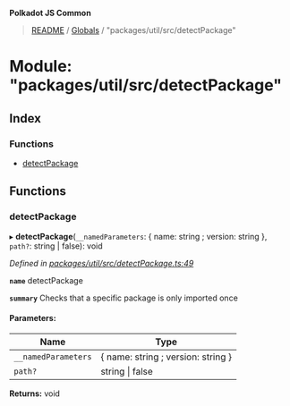**Polkadot JS Common**

> [README](../README.md) / [Globals](../globals.md) / "packages/util/src/detectPackage"

# Module: "packages/util/src/detectPackage"

## Index

### Functions

* [detectPackage](_packages_util_src_detectpackage_.md#detectpackage)

## Functions

### detectPackage

▸ **detectPackage**(`__namedParameters`: { name: string ; version: string  }, `path?`: string \| false): void

*Defined in [packages/util/src/detectPackage.ts:49](https://github.com/polkadot-js/common/blob/bd1735ca/packages/util/src/detectPackage.ts#L49)*

**`name`** detectPackage

**`summary`** Checks that a specific package is only imported once

#### Parameters:

Name | Type |
------ | ------ |
`__namedParameters` | { name: string ; version: string  } |
`path?` | string \| false |

**Returns:** void
